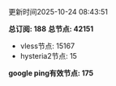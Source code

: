 更新时间2025-10-24 08:43:51

**总订阅: 188**
**总节点: 42151**
- vless节点: 15167
- hysteria2节点: 15

**google ping有效节点: 175**
